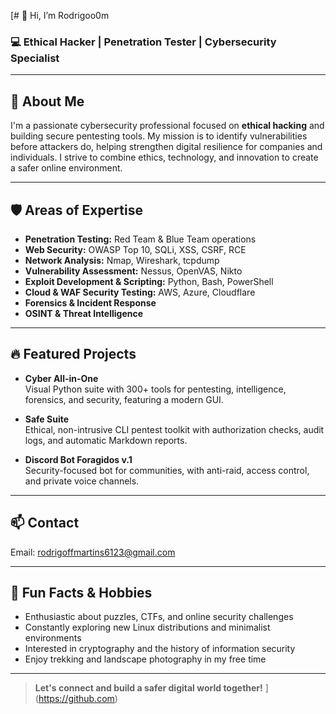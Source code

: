 [# 👋 Hi, I’m Rodrigoo0m

### 💻 Ethical Hacker | Penetration Tester | Cybersecurity Specialist

---

## 🚀 About Me

I'm a passionate cybersecurity professional focused on **ethical hacking** and building secure pentesting tools. My mission is to identify vulnerabilities before attackers do, helping strengthen digital resilience for companies and individuals. I strive to combine ethics, technology, and innovation to create a safer online environment.

---

## 🛡️ Areas of Expertise

- **Penetration Testing:** Red Team & Blue Team operations
- **Web Security:** OWASP Top 10, SQLi, XSS, CSRF, RCE
- **Network Analysis:** Nmap, Wireshark, tcpdump
- **Vulnerability Assessment:** Nessus, OpenVAS, Nikto
- **Exploit Development & Scripting:** Python, Bash, PowerShell
- **Cloud & WAF Security Testing:** AWS, Azure, Cloudflare
- **Forensics & Incident Response**
- **OSINT & Threat Intelligence**

---

## 🔥 Featured Projects

- **Cyber All-in-One**  
  Visual Python suite with 300+ tools for pentesting, intelligence, forensics, and security, featuring a modern GUI.

- **Safe Suite**  
  Ethical, non-intrusive CLI pentest toolkit with authorization checks, audit logs, and automatic Markdown reports.

- **Discord Bot Foragidos v.1**  
  Security-focused bot for communities, with anti-raid, access control, and private voice channels.

---

## 📫 Contact

Email: rodrigoffmartins6123@gmail.com

---

## 🎯 Fun Facts & Hobbies

- Enthusiastic about puzzles, CTFs, and online security challenges
- Constantly exploring new Linux distributions and minimalist environments
- Interested in cryptography and the history of information security
- Enjoy trekking and landscape photography in my free time

---

> **Let's connect and build a safer digital world together!**
](https://github.com)
